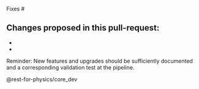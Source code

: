 Fixes #

Changes proposed in this pull-request:
-
-
-

Reminder: New features and upgrades should be sufficiently documented and a corresponding validation test at the pipeline.

@rest-for-physics/core_dev
